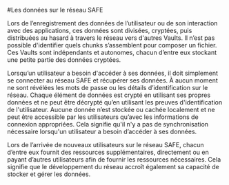 #Les données sur le réseau SAFE

Lors de l’enregistrement des données de l’utilisateur ou de son interaction avec des applications, ces données sont divisées, cryptées, puis distribuées au hasard à travers le réseau vers d'autres Vaults. Il n’est pas possible d'identifier quels chunks s’assemblent pour composer un fichier. Ces Vaults sont indépendants et autonomes, chacun d’entre eux stockant une petite partie des données cryptées.

Lorsqu’un utilisateur a besoin d'accéder à ses données, il doit simplement se connecter au réseau SAFE et récupérer ses données. À aucun moment ne sont révélées les mots de passe ou les détails d’identification sur le réseau. Chaque élément de données est crypté en utilisant ses propres données et ne peut être décrypté qu’en utilisant les preuves d'identification de l'utilisateur. Aucune donnée n’est stockée ou cachée localement et ne peut être accessible par les utilisateurs qu’avec les informations de connexion appropriées. Cela signifie qu'il n'y a pas de synchronisation nécessaire lorsqu'un utilisateur a besoin d’accéder à ses données.
Lors de l’arrivée de nouveaux utilisateurs sur le réseau SAFE, chacun d’entre eux fournit des ressources supplémentaires, directement ou en payant d’autres utilisateurs afin de fournir les ressources nécessaires. Cela signifie que le développement du réseau accroît également sa capacité de stocker et gérer les données.